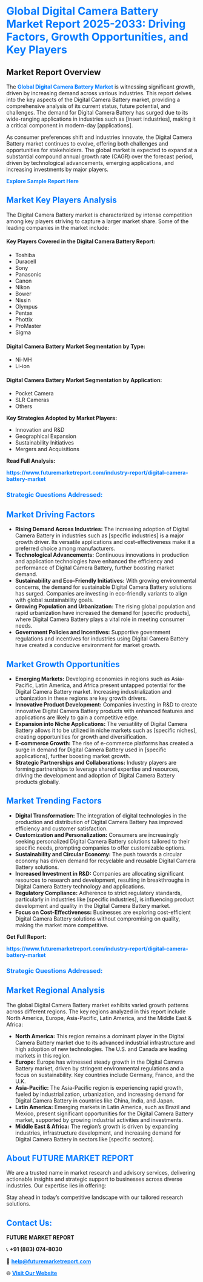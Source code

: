 <h1 style="color: #007BFF;">Global Digital Camera Battery Market Report 2025-2033: Driving Factors, Growth Opportunities, and Key Players</h1>

<section id="overview">
<h2>Market Report Overview</h2>
<p>The <a href="https://www.futuremarketreport.com/industry-report/digital-camera-battery-market" style="color: #007BFF; text-decoration: none;"><strong>Global Digital Camera Battery Market</strong></a> is witnessing significant growth, driven by increasing demand across various industries. This report delves into the key aspects of the Digital Camera Battery market, providing a comprehensive analysis of its current status, future potential, and challenges. The demand for Digital Camera Battery has surged due to its wide-ranging applications in industries such as [insert industries], making it a critical component in modern-day [applications].</p>
<p>As consumer preferences shift and industries innovate, the Digital Camera Battery market continues to evolve, offering both challenges and opportunities for stakeholders. The global market is expected to expand at a substantial compound annual growth rate (CAGR) over the forecast period, driven by technological advancements, emerging applications, and increasing investments by major players.</p>
</section>

<section id="overview">
<p><a href="https://www.futuremarketreport.com/request-sample/reportId=56091" style="color: #007BFF; text-decoration: none;"><strong>Explore Sample Report Here</strong></a></p>
</section>

<section id="key-players">
<h2 style="color: #007BFF;">Market Key Players Analysis</h2>
<p>The Digital Camera Battery market is characterized by intense competition among key players striving to capture a larger market share. Some of the leading companies in the market include:</p>
<h4>Key Players Covered in the Digital Camera Battery Report:</h4>
<ul><li>Toshiba</li><li>Duracell</li><li>Sony</li><li>Panasonic</li><li>Canon</li><li>Nikon</li><li>Bower</li><li>Nissin</li><li>Olympus</li><li>Pentax</li><li>Phottix</li><li>ProMaster</li><li>Sigma</li></ul>
<h4>Digital Camera Battery Market Segmentation by Type:</h4>
<ul><li>Ni-MH</li><li>Li-ion</li></ul>

<h4>Digital Camera Battery Market Segmentation by Application:</h4>
<ul><li>Pocket Camera</li><li>SLR Cameras</li><li>Others</li></ul>
<p><strong>Key Strategies Adopted by Market Players:</strong></p>
<ul>
<li>Innovation and R&D</li>
<li>Geographical Expansion</li>
<li>Sustainability Initiatives</li>
<li>Mergers and Acquisitions</li>
</ul>
</section>

<section>
<p><strong>Read Full Analysis: </strong></p><a href="https://www.futuremarketreport.com/industry-report/digital-camera-battery-market" style="color: #007BFF; text-decoration: none;"><strong>https://www.futuremarketreport.com/industry-report/digital-camera-battery-market</strong></a>
<h3 style="color: #007BFF;">Strategic Questions Addressed:</h3>
</section>

<section id="driving-factors">
<h2 style="color: #007BFF;">Market Driving Factors</h2>
<ul>
<li><strong>Rising Demand Across Industries:</strong> The increasing adoption of Digital Camera Battery in industries such as [specific industries] is a major growth driver. Its versatile applications and cost-effectiveness make it a preferred choice among manufacturers.</li>
<li><strong>Technological Advancements:</strong> Continuous innovations in production and application technologies have enhanced the efficiency and performance of Digital Camera Battery, further boosting market demand.</li>
<li><strong>Sustainability and Eco-Friendly Initiatives:</strong> With growing environmental concerns, the demand for sustainable Digital Camera Battery solutions has surged. Companies are investing in eco-friendly variants to align with global sustainability goals.</li>
<li><strong>Growing Population and Urbanization:</strong> The rising global population and rapid urbanization have increased the demand for [specific products], where Digital Camera Battery plays a vital role in meeting consumer needs.</li>
<li><strong>Government Policies and Incentives:</strong> Supportive government regulations and incentives for industries using Digital Camera Battery have created a conducive environment for market growth.</li>
</ul>
</section>

<section id="growth-opportunities">
<h2 style="color: #007BFF;">Market Growth Opportunities</h2>
<ul>
<li><strong>Emerging Markets:</strong> Developing economies in regions such as Asia-Pacific, Latin America, and Africa present untapped potential for the Digital Camera Battery market. Increasing industrialization and urbanization in these regions are key growth drivers.</li>
<li><strong>Innovative Product Development:</strong> Companies investing in R&D to create innovative Digital Camera Battery products with enhanced features and applications are likely to gain a competitive edge.</li>
<li><strong>Expansion into Niche Applications:</strong> The versatility of Digital Camera Battery allows it to be utilized in niche markets such as [specific niches], creating opportunities for growth and diversification.</li>
<li><strong>E-commerce Growth:</strong> The rise of e-commerce platforms has created a surge in demand for Digital Camera Battery used in [specific applications], further boosting market growth.</li>
<li><strong>Strategic Partnerships and Collaborations:</strong> Industry players are forming partnerships to leverage shared expertise and resources, driving the development and adoption of Digital Camera Battery products globally.</li>
</ul>
</section>

<section id="trending-factors">
<h2 style="color: #007BFF;">Market Trending Factors</h2>
<ul>
<li><strong>Digital Transformation:</strong> The integration of digital technologies in the production and distribution of Digital Camera Battery has improved efficiency and customer satisfaction.</li>
<li><strong>Customization and Personalization:</strong> Consumers are increasingly seeking personalized Digital Camera Battery solutions tailored to their specific needs, prompting companies to offer customizable options.</li>
<li><strong>Sustainability and Circular Economy:</strong> The push towards a circular economy has driven demand for recyclable and reusable Digital Camera Battery solutions.</li>
<li><strong>Increased Investment in R&D:</strong> Companies are allocating significant resources to research and development, resulting in breakthroughs in Digital Camera Battery technology and applications.</li>
<li><strong>Regulatory Compliance:</strong> Adherence to strict regulatory standards, particularly in industries like [specific industries], is influencing product development and quality in the Digital Camera Battery market.</li>
<li><strong>Focus on Cost-Effectiveness:</strong> Businesses are exploring cost-efficient Digital Camera Battery solutions without compromising on quality, making the market more competitive.</li>
</ul>
</section>

<section>
<p><strong>Get Full Report: </strong></p><a href="https://www.futuremarketreport.com/industry-report/digital-camera-battery-market" style="color: #007BFF; text-decoration: none;"><strong>https://www.futuremarketreport.com/industry-report/digital-camera-battery-market</strong></a>
<h3 style="color: #007BFF;">Strategic Questions Addressed:</h3>
</section>


<section id="regional-analysis">
<h2 style="color: #007BFF;">Market Regional Analysis</h2>
<p>The global Digital Camera Battery market exhibits varied growth patterns across different regions. The key regions analyzed in this report include North America, Europe, Asia-Pacific, Latin America, and the Middle East & Africa:</p>
<ul>
<li><strong>North America:</strong> This region remains a dominant player in the Digital Camera Battery market due to its advanced industrial infrastructure and high adoption of new technologies. The U.S. and Canada are leading markets in this region.</li>
<li><strong>Europe:</strong> Europe has witnessed steady growth in the Digital Camera Battery market, driven by stringent environmental regulations and a focus on sustainability. Key countries include Germany, France, and the U.K.</li>
<li><strong>Asia-Pacific:</strong> The Asia-Pacific region is experiencing rapid growth, fueled by industrialization, urbanization, and increasing demand for Digital Camera Battery in countries like China, India, and Japan.</li>
<li><strong>Latin America:</strong> Emerging markets in Latin America, such as Brazil and Mexico, present significant opportunities for the Digital Camera Battery market, supported by growing industrial activities and investments.</li>
<li><strong>Middle East & Africa:</strong> The region’s growth is driven by expanding industries, infrastructure development, and increasing demand for Digital Camera Battery in sectors like [specific sectors].</li>
</ul>
</section>

<footer>
<h2 style="color: #007BFF;">About FUTURE MARKET REPORT</h2>
<p>We are a trusted name in market research and advisory services, delivering actionable insights and strategic support to businesses across diverse industries. Our expertise lies in offering:</p>

<p>Stay ahead in today’s competitive landscape with our tailored research solutions.</p>

<h2 style="color: #007BFF;">Contact Us:</h2>
<p><strong>FUTURE MARKET REPORT</strong></p>
<p>📞 <strong>+91 (883) 074-8030</strong></p>
<p>📧 <strong><a href="mailto:help@futuremarketreport.com" style="color: #007BFF;">help@futuremarketreport.com</a></strong></p>
<p>🌐 <strong><a href="https://www.futuremarketreport.com/" style="color: #007BFF;">Visit Our Website</a></strong></p>
</footer>